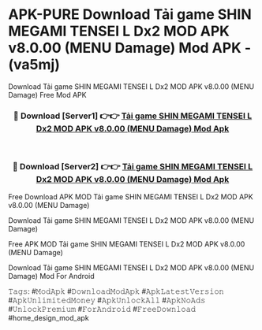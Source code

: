 # APK-PURE Download Tải game SHIN MEGAMI TENSEI L Dx2 MOD APK v8.0.00 (MENU Damage) Mod APK - (va5mj)
Download Tải game SHIN MEGAMI TENSEI L Dx2 MOD APK v8.0.00 (MENU Damage) Free Mod APK

<div align="center">
<h3>🔴 Download [Server1] 👉👉 <a href="https://apk-comot.site?title=Tải_game_SHIN_MEGAMI_TENSEI_L_Dx2_MOD_APK_v8.0.00_(MENU_Damage)">Tải game SHIN MEGAMI TENSEI L Dx2 MOD APK v8.0.00 (MENU Damage) Mod Apk</a></h3><br>

<h3>🔴 Download [Server2] 👉👉 <a href="https://apk-comot.site?title=Tải_game_SHIN_MEGAMI_TENSEI_L_Dx2_MOD_APK_v8.0.00_(MENU_Damage)">Tải game SHIN MEGAMI TENSEI L Dx2 MOD APK v8.0.00 (MENU Damage) Mod Apk</a></h3>
</div>


Free Download APK MOD Tải game SHIN MEGAMI TENSEI L Dx2 MOD APK v8.0.00 (MENU Damage)

Download Tải game SHIN MEGAMI TENSEI L Dx2 MOD APK v8.0.00 (MENU Damage) 

Free APK MOD Tải game SHIN MEGAMI TENSEI L Dx2 MOD APK v8.0.00 (MENU Damage) 

Download Tải game SHIN MEGAMI TENSEI L Dx2 MOD APK v8.0.00 (MENU Damage) Mod For Android

𝚃𝚊𝚐𝚜: #𝙼𝚘𝚍𝙰𝚙𝚔 #𝙳𝚘𝚠𝚗𝚕𝚘𝚊𝚍𝙼𝚘𝚍𝙰𝚙𝚔 #𝙰𝚙𝚔𝙻𝚊𝚝𝚎𝚜𝚝𝚅𝚎𝚛𝚜𝚒𝚘𝚗 #𝙰𝚙𝚔𝚄𝚗𝚕𝚒𝚖𝚒𝚝𝚎𝚍𝙼𝚘𝚗𝚎𝚢 #𝙰𝚙𝚔𝚄𝚗𝚕𝚘𝚌𝚔𝙰𝚕𝚕 #𝙰𝚙𝚔𝙽𝚘𝙰𝚍𝚜 #𝚄𝚗𝚕𝚘𝚌𝚔𝙿𝚛𝚎𝚖𝚒𝚞𝚖 #𝙵𝚘𝚛𝙰𝚗𝚍𝚛𝚘𝚒𝚍 #𝙵𝚛𝚎𝚎𝙳𝚘𝚠𝚗𝚕𝚘𝚊𝚍 #home_design_mod_apk